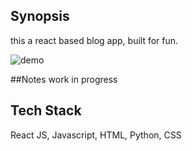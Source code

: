## Synopsis

this a react based blog app, built for fun. 



![demo](/demo.gif?raw=true "demo")


##Notes
work in progress

## Tech Stack
React JS, Javascript,  HTML, Python, CSS


